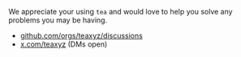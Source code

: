 We appreciate your using `tea` and would love to help you solve any problems
you may be having.

* [github.com/orgs/teaxyz/discussions](https://github.com/orgs/teaxyz/discussions)
* [x.com/teaxyz](https://x.com/teaxyz) (DMs open)
